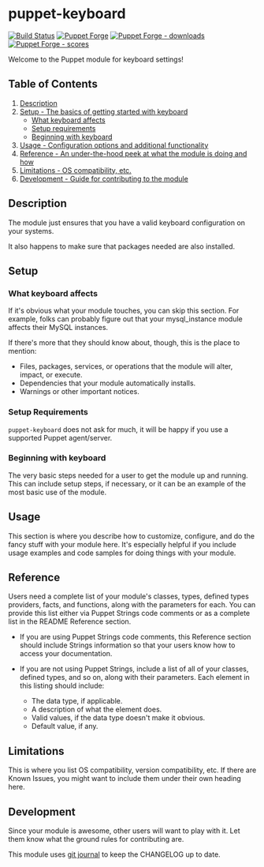# puppet-keyboard

[![Build Status][build-shield]][build-status]
[![Puppet Forge][forge-shield]][forge-keyboard]
[![Puppet Forge - downloads][forge-shield-dl]][forge-keyboard]
[![Puppet Forge - scores][forge-shield-sc]][forge-keyboard]

Welcome to the Puppet module for keyboard settings!

## Table of Contents

1. [Description](#description)
2. [Setup - The basics of getting started with keyboard](#setup)
    * [What keyboard affects](#what-keyboard-affects)
    * [Setup requirements](#setup-requirements)
    * [Beginning with keyboard](#beginning-with-keyboard)
3. [Usage - Configuration options and additional functionality](#usage)
4. [Reference - An under-the-hood peek at what the module is doing and how](#reference)
5. [Limitations - OS compatibility, etc.](#limitations)
6. [Development - Guide for contributing to the module](#development)

## Description

The module just ensures that you have a valid keyboard configuration on your
systems.

It also happens to make sure that packages needed are also installed.

## Setup

### What keyboard affects

If it's obvious what your module touches, you can skip this section. For example,
folks can probably figure out that your mysql_instance module affects their MySQL
instances.

If there's more that they should know about, though, this is the place to mention:

* Files, packages, services, or operations that the module will alter, impact,
  or execute.
* Dependencies that your module automatically installs.
* Warnings or other important notices.

### Setup Requirements

`puppet-keyboard` does not ask for much, it will be happy if you use a supported
Puppet agent/server.

### Beginning with keyboard

The very basic steps needed for a user to get the module up and running. This
can include setup steps, if necessary, or it can be an example of the most basic
use of the module.

## Usage

This section is where you describe how to customize, configure, and do the fancy
stuff with your module here. It's especially helpful if you include usage examples
and code samples for doing things with your module.

## Reference

Users need a complete list of your module's classes, types, defined types
providers, facts, and functions, along with the parameters for each. You can
provide this list either via Puppet Strings code comments or as a complete list
in the README Reference section.

* If you are using Puppet Strings code comments, this Reference section should
  include Strings information so that your users know how to access your
  documentation.

* If you are not using Puppet Strings, include a list of all of your classes,
  defined types, and so on, along with their parameters. Each element in this
  listing should include:

  * The data type, if applicable.
  * A description of what the element does.
  * Valid values, if the data type doesn't make it obvious.
  * Default value, if any.

## Limitations

This is where you list OS compatibility, version compatibility, etc. If there
are Known Issues, you might want to include them under their own heading here.

## Development

Since your module is awesome, other users will want to play with it. Let them
know what the ground rules for contributing are.

This module uses [git journal][git-journal] to keep the CHANGELOG up to date.

[pdk-generated-parts]: https://docs.puppet.com/pdk/1.0/pdk_generating_modules.html#module-contents

[build-status]: https://travis-ci.org/kogitoapp/puppet-keyboard
[build-shield]: https://travis-ci.org/kogitoapp/puppet-keyboard.png?branch=master
[forge-keyboard]: https://forge.puppetlabs.com/kogitoapp/keyboard
[forge-shield]: https://img.shields.io/puppetforge/v/kogitoapp/keyboard.svg
[forge-shield-dl]: https://img.shields.io/puppetforge/dt/kogitoapp/keyboard.svg
[forge-shield-sc]: https://img.shields.io/puppetforge/f/kogitoapp/keyboard.svg

[git-journal]: https://github.com/saschagrunert/git-journal
